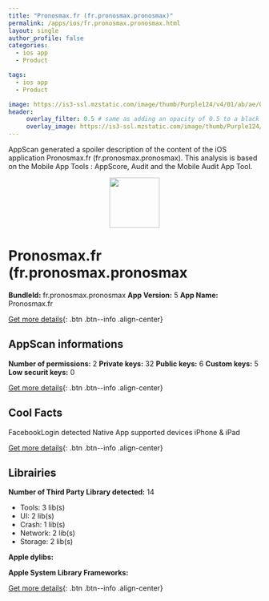 ```yaml
---
title: "Pronosmax.fr (fr.pronosmax.pronosmax)"
permalink: /apps/ios/fr.pronosmax.pronosmax.html
layout: single
author_profile: false
categories: 
  - ios app 
  - Product 

tags: 
  - ios app 
  - Product 

image: https://is3-ssl.mzstatic.com/image/thumb/Purple124/v4/01/ab/ae/01abaef9-8a44-4f65-2b5e-bede1c53addc/AppIcon-1x_U007emarketing-0-7-0-0-85-220.png/512x512bb.jpg
header: 
     overlay_filter: 0.5 # same as adding an opacity of 0.5 to a black background
     overlay_image: https://is3-ssl.mzstatic.com/image/thumb/Purple124/v4/01/ab/ae/01abaef9-8a44-4f65-2b5e-bede1c53addc/AppIcon-1x_U007emarketing-0-7-0-0-85-220.png/512x512bb.jpg
---
```

AppScan generated a spoiler description of the content of the iOS application Pronosmax.fr (fr.pronosmax.pronosmax). This analysis is based on the Mobile App Tools : AppScore, Audit and the Mobile Audit App Tool.

  
  
<div style="text-align: center;"><img src="https://is3-ssl.mzstatic.com/image/thumb/Purple124/v4/01/ab/ae/01abaef9-8a44-4f65-2b5e-bede1c53addc/AppIcon-1x_U007emarketing-0-7-0-0-85-220.png/512x512bb.jpg" width="100" height="100"></div>  
  
# Pronosmax.fr (fr.pronosmax.pronosmax

**BundleId:** fr.pronosmax.pronosmax
**App Version:** 5
**App Name:** Pronosmax.fr


[Get more details](/pricing.html){: .btn .btn--info .align-center}  
  
## AppScan informations 

**Number of permissions:** 2
**Private keys:** 32
**Public keys:** 6
**Custom keys:** 5
**Low securit keys:** 0
  
[Get more details](/pricing.html){: .btn .btn--info .align-center}

## Cool Facts

FacebookLogin detected
Native App
supported devices iPhone & iPad
  
[Get more details](/pricing.html){: .btn .btn--info .align-center}

## Librairies 
**Number of Third Party Library detected:** 14
- Tools: 3 lib(s)
- UI: 2 lib(s)
- Crash: 1 lib(s)
- Network: 2 lib(s)
- Storage: 2 lib(s)

**Apple dylibs:**


**Apple System Library Frameworks:**


  
[Get more details](/pricing.html){: .btn .btn--info .align-center}

